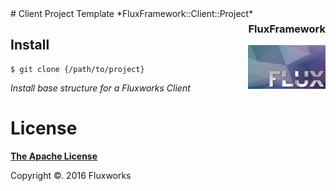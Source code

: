 <div style="position: relative; float:right; width:20%">
<a href="#" style="float:right; text-align: right">    
    <h3 style="float:right;">FluxFramework</h3>
    <img src="/assets/raster/documentation/logo.png" alt="Fluxworks" title="Flux Framework by Fluxworks" />
</a>
</div>
# Client Project Template
*FluxFramework::Client::Project*


## Install

```
$ git clone {/path/to/project}
```

*Install base structure for a Fluxworks Client*


# License
[**The Apache License**](http://www.apache.org/licenses/LICENSE-2.0)

Copyright ©. 2016 Fluxworks
